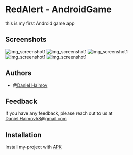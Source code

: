 
# RedAlert - AndroidGame

this is my first Android game app


## Screenshots

![img_screenshot1](src/screenshot1.jpeg)
![img_screenshot1](src/screenshot2.jpeg)
![img_screenshot1](src/screenshot3.jpeg)
![img_screenshot1](src/screenshot4.jpeg)
![img_screenshot1](src/screenshot5.jpeg)



## Authors

- [@Daniel Haimov](https://www.github.com/Daniel-Haimov)


## Feedback

If you have any feedback, please reach out to us at Daniel.Haimov58@gmail.com


## Installation

Install my-project with [APK](src/apk.apk)

    